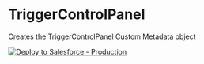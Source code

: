 # TriggerControlPanel
Creates the TriggerControlPanel Custom Metadata object<br />
<div>
  <p>
    <a href="https://githubsfdeploy.herokuapp.com/?owner=RoyConTechnologies&repo=TriggerControlPanel">
      <img src="https://raw.githubusercontent.com/afawcett/githubsfdeploy/master/src/main/webapp/resources/img/deploy.png" alt="Deploy to Salesforce - Production" />
    </a>
  </p>
</div>
